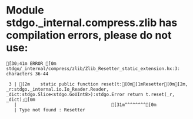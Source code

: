 # Module stdgo._internal.compress.zlib has compilation errors, please do not use:
```
[30;41m ERROR [0m stdgo/_internal/compress/zlib/Zlib_Resetter_static_extension.hx:3: characters 36-44

 3 | [2m    static public function reset(t:[0m[1mResetter[0m[2m, _r:stdgo._internal.io.Io_Reader.Reader, _dict:stdgo.Slice<stdgo.GoUInt8>):stdgo.Error return t.reset(_r, _dict);[0m
   |                                    [31m^^^^^^^^[0m
   | Type not found : Resetter


```

